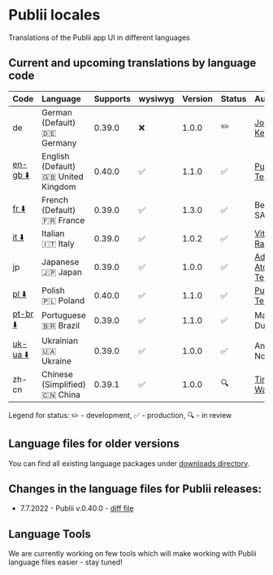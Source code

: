 # Publii locales
Translations of the Publii app UI in different languages

## Current and upcoming translations by language code

| Code                                                                                                      | Language                                          | Supports  | wysiwyg            | Version | Status             | Author                                          |
| :-------------------------------------------------------------------------------------------------------- | :------------------------------------------------ | :-------- | :----------------- | :------ | :----------------- | :---------------------------------------------- |
| de                                                                                                        | German (Default)<br>:de: Germany                  | 0.39.0    | :x:                | 1.0.0   | :pencil2:          | [Johannes Keyser](https://github.com/JoKeyser)  |
| [en-gb :arrow_down:](https://github.com/GetPublii/Publii-ui-locales/blob/main/downloads/0.40.0/en-gb.zip) | English (Default)<br>:uk: United Kingdom          | 0.40.0    | :white_check_mark: | 1.1.0   | :white_check_mark: | [Publii Team](https://github.com/GetPublii)     |
| [fr :arrow_down:](https://github.com/GetPublii/Publii-ui-locales/blob/main/downloads/0.39.0/fr.zip)       | French (Default)<br>:fr: France                   | 0.39.0    | :white_check_mark: | 1.3.0   | :white_check_mark: | Benoit SALLÉ                                    |
| [it :arrow_down:](https://github.com/GetPublii/Publii-ui-locales/blob/main/downloads/0.39.0/it.zip)       | Italian<br>:it: Italy                             | 0.39.0    | :white_check_mark: | 1.0.2   | :white_check_mark: | [Vittorio Ramponi](https://github.com/gpsblues) |
| jp                                                                                                        | Japanese<br>:jp: Japan                            | 0.39.0    | :white_check_mark: | 1.0.0   | :white_check_mark: | [Adlaire AtoZ Team](https://github.com/fqwink)  |
| [pl :arrow_down:](https://github.com/GetPublii/Publii-ui-locales/blob/main/downloads/0.40.0/pl.zip)       | Polish<br>:poland: Poland                         | 0.40.0    | :white_check_mark: | 1.1.0   | :white_check_mark: | [Publii Team](https://github.com/GetPublii)     |
| [pt-br :arrow_down:](https://github.com/GetPublii/Publii-ui-locales/blob/main/downloads/0.39.0/pt-br.zip) | Portuguese<br>:brazil: Brazil                     | 0.39.0    | :white_check_mark: | 1.1.0   | :white_check_mark: | Marcio Duarte                                   |
| [uk-ua :arrow_down:](https://github.com/GetPublii/Publii-ui-locales/blob/main/downloads/0.39.0/uk-ua.zip) | Ukrainian<br>:ukraine: Ukraine                    | 0.39.0    | :white_check_mark: | 1.0.0   | :white_check_mark: | Andrew Notea                                    |
| zh-cn                                                                                                     | Chinese (Simplified)<br>:cn: China                | 0.39.1    | :white_check_mark: | 1.0.0   | :mag:              | [Tingbiao Wang](https://github.com/wtttb)       |

Legend for status: :pencil2: - development, :white_check_mark: - production, :mag: - in review

## Language files for older versions

You can find all existing language packages under [downloads directory](https://github.com/GetPublii/Publii-ui-locales/blob/main/downloads/).

## Changes in the language files for Publii releases:

* 7.7.2022 - Publii v.0.40.0 - [diff file](https://github.com/GetPublii/Publii-ui-locales/blob/main/diff-files/v.0.40.0.diff)

## Language Tools

We are currently working on few tools which will make working with Publii language files easier - stay tuned!